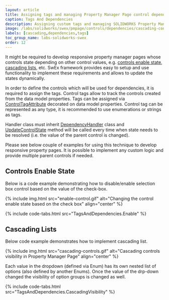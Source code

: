 ```yaml
---
layout: article
title: Assigning tags and managing Property Manager Page control dependencies
caption: Tags And Dependencies
description: Assigning custom tags and managing SOLIDWORKS Property Manager Page control dependencies (visibility, enable state, etc.) using SwEx.PMPage framework
image: /labs/solidworks/swex/pmpage/controls/dependencies/cascading-controls.gif
labels: [cascading,dependencies,tags]
toc_group_name: labs-solidworks-swex
order: 12
---
```

It might be required to develop responsive property manager pages whose controls state depending on other control values, e.g. [controls enable state](#controls-enable-state), [cascading lists](#cascading-lists), etc. SwEx framework provides easy to setup and use functionality to implement these requirements and allows to update the states dynamically.

In order to define the controls which will be used for dependencies, it is required to assign the tags. Control tags allow to track the controls created from the data model properties. Tags can be assigned via [ControlTagAttribute](https://docs.codestack.net/swex/pmpage/html/T_CodeStack_SwEx_PMPage_Attributes_ControlTagAttribute.htm) decorated on data model properties. Control tag can be represented as any type, it is recommended to use enumerations or strings as tags.

Handler class must inherit [DependencyHandler](https://docs.codestack.net/swex/pmpage/html/T_CodeStack_SwEx_PMPage_Base_DependencyHandler.htm) class and [UpdateControlState](https://docs.codestack.net/swex/pmpage/html/M_CodeStack_SwEx_PMPage_Base_DependencyHandler_UpdateControlState.htm) method will be called every time when state needs to be resolved (i.e. the value of the parent control is changed).

Please see below couple of examples for using this technique to develop responsive property pages. It is possible to implement any custom logic and provide multiple parent controls if needed.

## Controls Enable State

Below is a code example demonstrating how to disable/enable selection box control based on the value of the check-box.

{% include img.html src="enable-control.gif" alt="Changing the control enable state based on the check box" align="center" %}

{% include code-tabs.html src="TagsAndDependencies.Enable" %}

## Cascading Lists

Below code example demonstrates how to implement cascading list.

{% include img.html src="cascading-controls.gif" alt="Cascading controls visibility in Property Manager Page" align="center" %}

Each value in the dropdown (defined via Enum) has its own nested list of options (also defined by another Enums). Once the value of the drp-down changed the visibility of option groups is changed as well.

{% include code-tabs.html src="TagsAndDependencies.CascadingVisibility" %}
